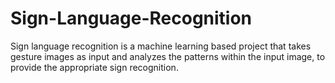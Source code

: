 # Sign-Language-Recognition
Sign language recognition is a machine learning based project that takes gesture images as input and analyzes the patterns within the input image, to provide the appropriate sign recognition. 
